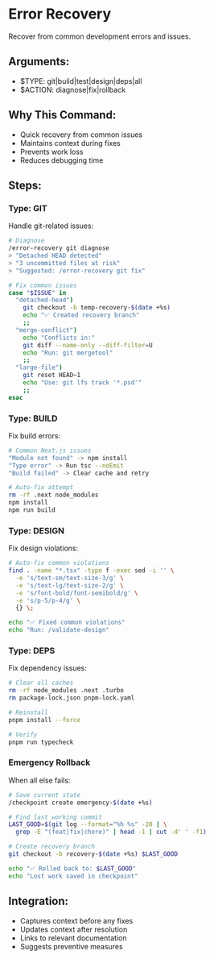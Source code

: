 # Error Recovery

Recover from common development errors and issues.

## Arguments:
- $TYPE: git|build|test|design|deps|all
- $ACTION: diagnose|fix|rollback

## Why This Command:
- Quick recovery from common issues
- Maintains context during fixes
- Prevents work loss
- Reduces debugging time

## Steps:

### Type: GIT
Handle git-related issues:

```bash
# Diagnose
/error-recovery git diagnose
> "Detached HEAD detected"
> "3 uncommitted files at risk"
> "Suggested: /error-recovery git fix"

# Fix common issues
case "$ISSUE" in
  "detached-head")
    git checkout -b temp-recovery-$(date +%s)
    echo "✅ Created recovery branch"
    ;;
  "merge-conflict")
    echo "Conflicts in:"
    git diff --name-only --diff-filter=U
    echo "Run: git mergetool"
    ;;
  "large-file")
    git reset HEAD~1
    echo "Use: git lfs track '*.psd'"
    ;;
esac
```

### Type: BUILD
Fix build errors:

```bash
# Common Next.js issues
"Module not found" -> npm install
"Type error" -> Run tsc --noEmit
"Build failed" -> Clear cache and retry

# Auto-fix attempt
rm -rf .next node_modules
npm install
npm run build
```

### Type: DESIGN
Fix design violations:

```bash
# Auto-fix common violations
find . -name "*.tsx" -type f -exec sed -i '' \
  -e 's/text-sm/text-size-3/g' \
  -e 's/text-lg/text-size-2/g' \
  -e 's/font-bold/font-semibold/g' \
  -e 's/p-5/p-4/g' \
  {} \;

echo "✅ Fixed common violations"
echo "Run: /validate-design"
```

### Type: DEPS
Fix dependency issues:

```bash
# Clear all caches
rm -rf node_modules .next .turbo
rm package-lock.json pnpm-lock.yaml

# Reinstall
pnpm install --force

# Verify
pnpm run typecheck
```

### Emergency Rollback
When all else fails:

```bash
# Save current state
/checkpoint create emergency-$(date +%s)

# Find last working commit
LAST_GOOD=$(git log --format="%h %s" -20 | \
  grep -E "(feat|fix|chore)" | head -1 | cut -d' ' -f1)

# Create recovery branch
git checkout -b recovery-$(date +%s) $LAST_GOOD

echo "✅ Rolled back to: $LAST_GOOD"
echo "Lost work saved in checkpoint"
```

## Integration:
- Captures context before any fixes
- Updates context after resolution
- Links to relevant documentation
- Suggests preventive measures
